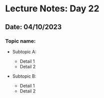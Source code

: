 # Lecture Notes: Day 22
## Date: 04/10/2023

### Topic name: 

- Subtopic A:
  - Detail 1
  - Detail 2

- Subtopic B:
  - Detail 1
  - Detail 2